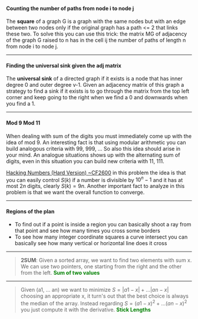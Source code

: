 #### Counting the number of paths from node i to node j  

The **square** of a graph G is a graph with the same nodes but with an edge between two nodes only if the original graph has a path <= 2 that links these two. To solve this you can use this trick: the matrix MG of adjacency of the graph G raised to n has in the cell ij the number of paths of length n from node i to node j. 

---
#### Finding the universal sink given the adj matrix 

The **universal sink** of a directed graph if it exists is a node that has inner degree 0 and outer degree v-1. Given an adjacency matrix of this graph a strategy to find a sink if it exists is to go through the matrix from the top left corner and keep going to the right when we find a 0 and downwards when you find a 1. 

---
#### Mod 9 Mod 11

When dealing with sum of the digits you must immediately come up with the idea of mod 9. An interesting fact is that using modular arithmetic you can build analogous criteria with 99, 999, ... So also this idea should arise in your mind. An analogue situations shows up with the alternating sum of digits, even in this situation you can build new criteria with 11, 111.  

[Hacking Numbers (Hard Version) ~CF2600](https://codeforces.com/contest/2109/problem/C3) in this problem the idea is that you can easily control $S(k)$ if a number is divisible by $10^n - 1$ and it has at most $2n$ digits, clearly $S(k) = 9n$. Another important fact to analyze in this problem is that we want the overall function to converge. 

---
#### Regions of the plan 

- To find out if a point is inside a region you can basically shoot a ray from that point and see how many times you cross some borders
- To see how many integer coordinate squares a curve intersect you can basically see how many vertical or horizontal line does it cross 

- ---

 > **2SUM**: Given a sorted array, we want to find two elements with sum x.  We can use two pointers, one starting from the right and the other from the left. **<span style="color: green">Sum of two values</span>**

---

> Given (a1, ... an) we want to minimize $S = |a1-x| + ... |an-x|$ choosing an appropriate x, it turn's out that the best choice is always the median of the array. Instead regarding $S = (a1-x)^2 + ... (an-x)^2$ you just compute it with the derivative. **<span style="color: green">Stick Lengths</span>**

